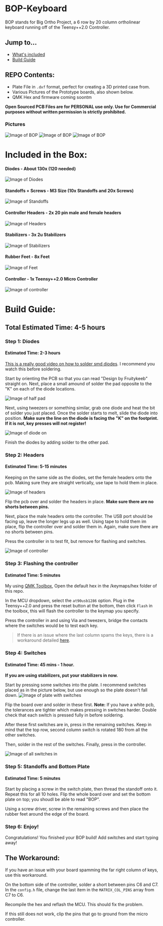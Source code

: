 # BOP-Keyboard

BOP stands for Big Ortho Project, a 6 row by 20 column ortholinear keyboard running off of the Teensy++2.0 Controller.

## Jump to...
* [What's included](#included-in-the-box)
* [Build Guide](#build-guide)
  
## REPO Contents:
* Plate File in `.dxf` format, perfect for creating a 3D printed case from.
* Various Pictures of the Prototype boards, also shown below.
* QMK Hex and firmware coming soontm

**Open Sourced PCB Files are for PERSONAL use only. Use for Commercial purposes without written permission is strictly prohibited.**

### Pictures

![Image of BOP](https://i.imgur.com/mEWmMgv.jpg)
![Image of BOP](https://i.imgur.com/DbjVdvV.jpg)
![Image of BOP](https://i.imgur.com/IlWnuaP.jpg)


# Included in the Box:
#### Diodes - About 130x (120 needed)
![Image of Diodes](https://i.imgur.com/OT6Wkdf.jpg)
#### Standoffs + Screws - M3 Size (10x Standoffs and 20x Screws)
![Image of Standoffs](https://i.imgur.com/Eq6nieW.jpg)
#### Controller Headers - 2x 20 pin male and female headers
![Image of Headers](https://i.imgur.com/3377Pvh.jpg)
#### Stabilizers - 3x 2u Stabilizers
![Image of Stabilizers](https://i.imgur.com/qYNdEll.jpg)
#### Rubber Feet - 8x Feet
![Image of Feet](https://i.imgur.com/31zdTMb.jpg)
#### Controller - 1x Teensy++2.0 Micro Controller
![Image of controller](https://i.imgur.com/d9FD5Eb.jpg)



# Build Guide:
## Total Estimated Time: 4-5 hours

### Step 1: Diodes
#### Estimated Time: 2-3 hours
[This is a really good video on how to solder smd diodes](https://youtu.be/Jpj3tilIaik?t=187). I recommend you watch this before soldering.

Start by orienting the PCB so that you can read "Design by Fruitykeeb" straight on. Next, place a small amound of solder the pad opposite to the "K" on each of the diode locations.

![Image of half pad](https://i.imgur.com/cNkuTjS.jpg)

Next, using tweezers or something similar, grab one diode and heat the bit of solder you just placed. Once the solder starts to melt, slide the diode into position. **Make sure the line on the diode is facing the "K" on the footprint. If it is not, key presses will not register!**

![Image of diode on](https://i.imgur.com/Bpd6NBi.jpg)

Finish the diodes by adding solder to the other pad. 

### Step 2: Headers
#### Estimated Time: 5-15 minutes

Keeping on the same side as the diodes, set the female headers onto the pcb. Making sure they are straight vertically, use tape to hold them in place. 

![Image of headers](https://i.imgur.com/nZECr6v.jpg)

Flip the pcb over and solder the headers in place. **Make sure there are no shorts between pins.**

Next, place the male headers onto the controller. The USB port should be facing up, leave the longer legs up as well. Using tape to hold them im place, flip the controller over and solder them in. Again, make sure there are no shorts between pins. 

Press the controller in to test fit, but remove for flashing and switches.

![Image of controller](https://i.imgur.com/E2dh0vQ.jpg)

### Step 3: Flashing the controller
#### Estimated Time: 5 minutes

My using [QMK Toolbox](https://github.com/qmk/qmk_toolbox), Open the default hex in the /keymaps/hex folder of this repo. 

In the MCU dropdown, select the `at90usb1286` option. Plug in the Teensy++2.0 and press the reset button at the bottom, then click `Flash` in the toolbox, this will flash the controller to the keymap you specify.

Press the controller in and using Via and tweezers, bridge the contacts where the switches would be to test each key. 

> If there is an issue where the last column spams the keys, there is a workaround detailed [here](#the-workaround).

### Step 4: Switches
#### Estimated Time: 45 mins - 1 hour.

**If you are using stabilizers, put your stabilizers in now.**

Start by pressing some switches into the plate. I recommend switches placed as in the picture below, but use enough so the plate doesn't fall down.
![Image of plate with switches](https://i.imgur.com/xNh4WtU.jpg)

Flip the board over and solder in these first. **Note:** If you have a white pcb, the tolerances are tighter which makes pressing in switches harder. Double check that each switch is pressed fully in before soldering.

After these first switches are in, press in the remaining switches. Keep in mind that the top row, second column switch is rotated 180 from all the other switches.

Then, solder in the rest of the switches. Finally, press in the controller.

![Image of all switches in](https://i.imgur.com/NtZO8Tt.jpg)

### Step 5: Standoffs and Bottom Plate
#### Estimated Time: 5 minutes

Start by placing a screw in the switch plate, then thread the standoff onto it. Repeat this for all 10 holes. Flip the whole board over and set the bottom plate on top; you shoudl be able to read "BOP".

Using a screw driver, screw in the remaining screws and then place the rubber feet around the edge of the board.

### Step 6: Enjoy!

Congratulations! You finished your BOP build! Add switches and start typing away!



## The Workaround:
If you have an issue with your board spamming the far right column of keys, use this workaround. 

On the bottom side of the controller, solder a short between pins C6 and C7. In the `config.h` file, change the last item in the `MATRIX_COL_PINS` array from C7 to C6.

Recompile the hex and reflash the MCU. This should fix the problem.

If this still does not work, clip the pins that go to ground from the micro controller.
